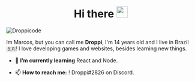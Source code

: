<h1 align="center">Hi there <img src="https://raw.githubusercontent.com/kaueMarques/kaueMarques/master/hi.gif" width="30px"></h1>

<p align="left"> <img src="https://komarev.com/ghpvc/?username=droppicode" alt="Droppicode" /> </p>

Im Marcos, but you can call me **Droppi**, I'm 14 years old and I live in Brazil 🇧🇷! I love developing games and websites, besides learning new things.

- 🌱 **I’m currently learning** React and Node.

- 📫 **How to reach me:** ! Droppi#2826 on Discord.


<p align="center">
<img src="https://github-readme-stats.vercel.app/api?username=droppicode&show_icons=true" alt=""/> 
<img src="https://github-readme-stats-droppicode.vercel.app/api/top-langs/?username=droppicode&layout=compact&theme=radical" alt=""/>
</p>
